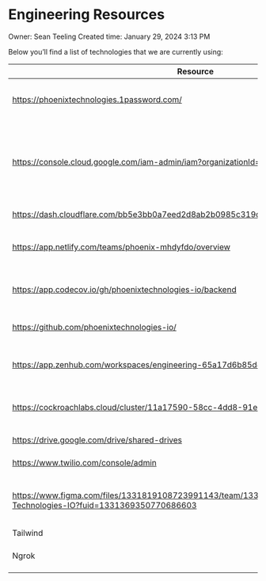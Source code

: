 # Engineering Resources

Owner: Sean Teeling
Created time: January 29, 2024 3:13 PM

Below you’ll find a list of technologies that we are currently using:

| Resource | Use Case |
| --- | --- |
| https://phoenixtechnologies.1password.com/ | Sharing of Merchant keys and credentials |
| https://console.cloud.google.com/iam-admin/iam?organizationId=453650249342 | Kubernetes servers, IAM, cloud build deploy pipelines, secret managers, and more |
| https://dash.cloudflare.com/bb5e3bb0a7eed2d8ab2b0985c319d6ae | DNS for phecomm.com |
| https://app.netlify.com/teams/phoenix-mhdyfdo/overview | Hosting for frontend react sites and API documentation |
| https://app.codecov.io/gh/phoenixtechnologies-io/backend | Code coverage reporting on pull requests |
| https://github.com/phoenixtechnologies-io/ | Code hosting and source control |
| https://app.zenhub.com/workspaces/engineering-65a17d6b85d4720f155882cb/epics | Project management and issue tracking |
| https://cockroachlabs.cloud/cluster/11a17590-58cc-4dd8-91e8-e12b803dea04/overview | Cloud hosted database for staging and prod |
| https://drive.google.com/drive/shared-drives | Hosted docs and files |
| https://www.twilio.com/console/admin | Email token validation |
| https://www.figma.com/files/1331819108723991143/team/1331692858465275858/Phoenix-Technologies-IO?fuid=1331369350770686603 | Design and UX files, particularly for the merchant portal |
| Tailwind | CSS License |
| Ngrok | Tool for local frontend development |